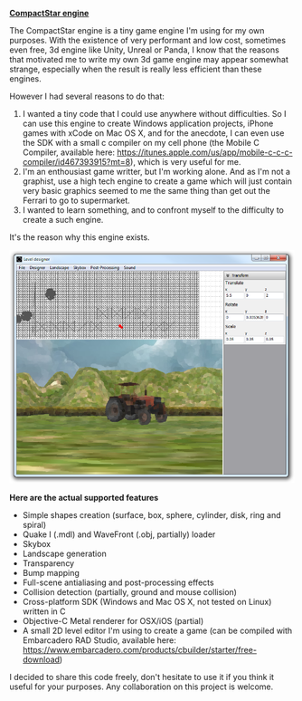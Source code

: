 <b><u>CompactStar engine</u></b>

The CompactStar engine is a tiny game engine I'm using for my own purposes. With the existence of very performant and low cost, sometimes even free, 3d engine like Unity, Unreal or Panda, I know that the reasons that motivated me to write my own 3d game engine may appear somewhat strange, especially when the result is really less efficient than these engines.

However I had several reasons to do that:
1. I wanted a tiny code that I could use anywhere without difficulties. So I can use this engine to create Windows application projects, iPhone games with xCode on Mac OS X, and for the anecdote, I can even use the SDK with a small c compiler on my cell phone (the Mobile C Compiler, available here: https://itunes.apple.com/us/app/mobile-c-c-c-compiler/id467393915?mt=8), which is very useful for me.
2. I'm an enthousiast game writter, but I'm working alone. And as I'm not a graphist, use a high tech engine to create a game which will just contain very basic graphics seemed to me the same thing than get out the Ferrari to go to supermarket.
3. I wanted to learn something, and to confront myself to the difficulty to create a such engine.

It's the reason why this engine exists.

![Screenshot](Common/Images/Screenshots/CompactStar%20Engine%202D%20Editor.png?raw=true "Screenshot")

<b>Here are the actual supported features</b>
- Simple shapes creation (surface, box, sphere, cylinder, disk, ring and spiral)
- Quake I (.mdl) and WaveFront (.obj, partially) loader
- Skybox
- Landscape generation
- Transparency
- Bump mapping
- Full-scene antialiasing and post-processing effects
- Collision detection (partially, ground and mouse collision)
- Cross-platform SDK (Windows and Mac OS X, not tested on Linux) written in C
- Objective-C Metal renderer for OSX/iOS (partial)
- A small 2D level editor I'm using to create a game (can be compiled with Embarcadero RAD Studio, available here: https://www.embarcadero.com/products/cbuilder/starter/free-download)

I decided to share this code freely, don't hesitate to use it if you think it useful for your purposes. Any collaboration on this project is welcome.
